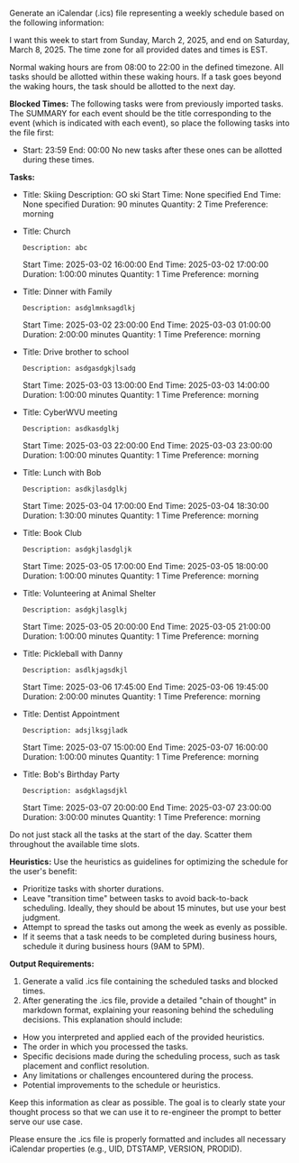 Generate an iCalendar (.ics) file representing a weekly schedule based on the following information:

I want this week to start from Sunday, March 2, 2025, and end on Saturday, March 8, 2025.
The time zone for all provided dates and times is EST.

Normal waking hours are from 08:00 to 22:00 in the defined timezone. All tasks should be allotted within these waking hours. If a task goes beyond the waking hours, the task should be allotted to the next day.

**Blocked Times:**
The following tasks were from previously imported tasks. The SUMMARY for each event should be the title corresponding to the event (which is indicated with each event), so place the following tasks into the file first:
* Start: 23:59
	  End: 00:00
No new tasks after these ones can be allotted during these times.

**Tasks:**
* Title: Skiing
	  Description: GO ski
	 Start Time: None specified
	 End Time: None specified
	 Duration: 90 minutes
	 Quantity: 2
	 Time Preference: morning
* Title: Church

	  Description: abc

	 Start Time: 2025-03-02 16:00:00
	 End Time: 2025-03-02 17:00:00
	 Duration: 1:00:00 minutes
	 Quantity: 1
	 Time Preference: morning
* Title: Dinner with Family

	  Description: asdglmnksagdlkj

	 Start Time: 2025-03-02 23:00:00
	 End Time: 2025-03-03 01:00:00
	 Duration: 2:00:00 minutes
	 Quantity: 1
	 Time Preference: morning
* Title: Drive brother to school

	  Description: asdgasdgkjlsadg

	 Start Time: 2025-03-03 13:00:00
	 End Time: 2025-03-03 14:00:00
	 Duration: 1:00:00 minutes
	 Quantity: 1
	 Time Preference: morning
* Title: CyberWVU meeting

	  Description: asdkasdglkj

	 Start Time: 2025-03-03 22:00:00
	 End Time: 2025-03-03 23:00:00
	 Duration: 1:00:00 minutes
	 Quantity: 1
	 Time Preference: morning
* Title: Lunch with Bob

	  Description: asdkjlasdglkj

	 Start Time: 2025-03-04 17:00:00
	 End Time: 2025-03-04 18:30:00
	 Duration: 1:30:00 minutes
	 Quantity: 1
	 Time Preference: morning
* Title: Book Club

	  Description: asdgkjlasdgljk

	 Start Time: 2025-03-05 17:00:00
	 End Time: 2025-03-05 18:00:00
	 Duration: 1:00:00 minutes
	 Quantity: 1
	 Time Preference: morning
* Title: Volunteering at Animal Shelter

	  Description: asdgkjlasglkj

	 Start Time: 2025-03-05 20:00:00
	 End Time: 2025-03-05 21:00:00
	 Duration: 1:00:00 minutes
	 Quantity: 1
	 Time Preference: morning
* Title: Pickleball with Danny

	  Description: asdlkjagsdkjl

	 Start Time: 2025-03-06 17:45:00
	 End Time: 2025-03-06 19:45:00
	 Duration: 2:00:00 minutes
	 Quantity: 1
	 Time Preference: morning
* Title: Dentist Appointment

	  Description: adsjlksgjladk

	 Start Time: 2025-03-07 15:00:00
	 End Time: 2025-03-07 16:00:00
	 Duration: 1:00:00 minutes
	 Quantity: 1
	 Time Preference: morning
* Title: Bob's Birthday Party

	  Description: asdgklagsdjkl

	 Start Time: 2025-03-07 20:00:00
	 End Time: 2025-03-07 23:00:00
	 Duration: 3:00:00 minutes
	 Quantity: 1
	 Time Preference: morning

Do not just stack all the tasks at the start of the day. Scatter them throughout the available time slots.

**Heuristics:** 
Use the heuristics as guidelines for optimizing the schedule for the user's benefit:

* Prioritize tasks with shorter durations.
* Leave "transition time" between tasks to avoid back-to-back scheduling. Ideally, they should be about 15 minutes, but use your best judgment.
* Attempt to spread the tasks out among the week as evenly as possible.
* If it seems that a task needs to be completed during business hours, schedule it during business hours (9AM to 5PM).

**Output Requirements:**

1.  Generate a valid .ics file containing the scheduled tasks and blocked times.
2.  After generating the .ics file, provide a detailed "chain of thought" in markdown format, explaining your reasoning behind the scheduling decisions. This explanation should include:
* How you interpreted and applied each of the provided heuristics.
* The order in which you processed the tasks.
* Specific decisions made during the scheduling process, such as task placement and conflict resolution.
* Any limitations or challenges encountered during the process.
* Potential improvements to the schedule or heuristics.

Keep this information as clear as possible. The goal is to clearly state your thought process so that we can use it to re-engineer the prompt to better serve our use case.

Please ensure the .ics file is properly formatted and includes all necessary iCalendar properties (e.g., UID, DTSTAMP, VERSION, PRODID).